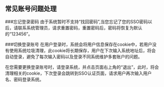## 常见账号问题处理

###忘记登录密码
由于系统暂时不支持“找回密码”,当您忘记了您的SSO密码以后，请联系系统管理员，请求重置密码，重置密码后，密码将恢复为默认的“123456”。

###切换登录账号
在用户登录时，系统会将用户信息保存在cookie中，若用户没有使用系统垃圾清理，此cookie将长期保存，用户在下次输入系统地址后，将会自动登录，避免了每次输入密码以及登录不同系统维护多套账户的问题。

在您需要更换登录账号时，请登录系统，并点击页面右上角的“退出”，此时，将会清理相关的cookie，下次登录会跳转到SSO认证页面，请求用户再次输入用户名、密码登录系统。
